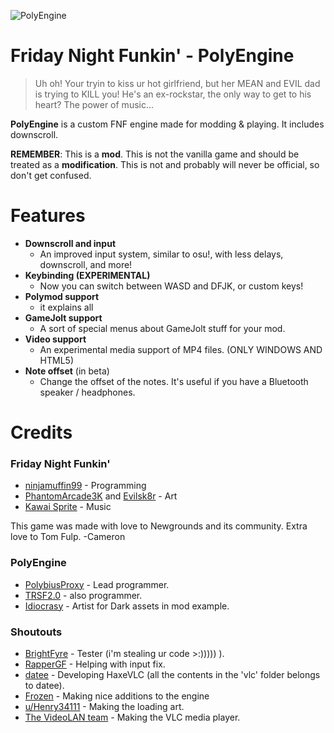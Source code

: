 
![PolyEngine](art/thumbnailNewer.png)

# Friday Night Funkin' - PolyEngine
> Uh oh! Your tryin to kiss ur hot girlfriend, but her MEAN and EVIL dad is trying to KILL you! He's an ex-rockstar, the only way to get to his heart? The power of music... 

**PolyEngine** is a custom FNF engine made for modding & playing. It includes downscroll.

**REMEMBER**: This is a **mod**. This is not the vanilla game and should be treated as a **modification**. This is not and probably will never be official, so don't get confused.

# Features

 - **Downscroll and input**
	 - An improved input system, similar to osu!, with less delays, downscroll, and more!
 - **Keybinding (EXPERIMENTAL)**
	 - Now you can switch between WASD and DFJK, or custom keys!
 - **Polymod support**
     - it explains all
 - **GameJolt support**
     - A sort of special menus about GameJolt stuff for your mod.
 - **Video support**
	 - An experimental media support of MP4 files. (ONLY WINDOWS AND HTML5)
 - **Note offset** (in beta)
	 - Change the offset of the notes. It's useful if you have a Bluetooth speaker / headphones.

# Credits
### Friday Night Funkin'
 - [ninjamuffin99](https://twitter.com/ninja_muffin99) - Programming
 - [PhantomArcade3K](https://twitter.com/phantomarcade3k) and [Evilsk8r](https://twitter.com/evilsk8r) - Art
 - [Kawai Sprite](https://twitter.com/kawaisprite) - Music

This game was made with love to Newgrounds and its community. Extra love to Tom Fulp.
-Cameron

### PolyEngine
- [PolybiusProxy](https://twitter.com/polybiusproxy) - Lead programmer.
- [TRSF2.0](https://github.com/TRSF-sonicman) - also programmer.
- [Idiocrasy]() - Artist for Dark assets in mod example. <!--- lol -->

### Shoutouts
- [BrightFyre](https://github.com/brightfyregit) - Tester (i'm stealing ur code >:))))) ).
- [RapperGF](https://github.com/RapperGF) - Helping with input fix.
- [datee]() - Developing HaxeVLC (all the contents in the 'vlc' folder belongs to datee).
- [Frozen]() - Making nice additions to the engine
- [u/Henry34111](https://www.reddit.com/user/Henry34111/) - Making the loading art.
- [The VideoLAN team]() - Making the VLC media player.

